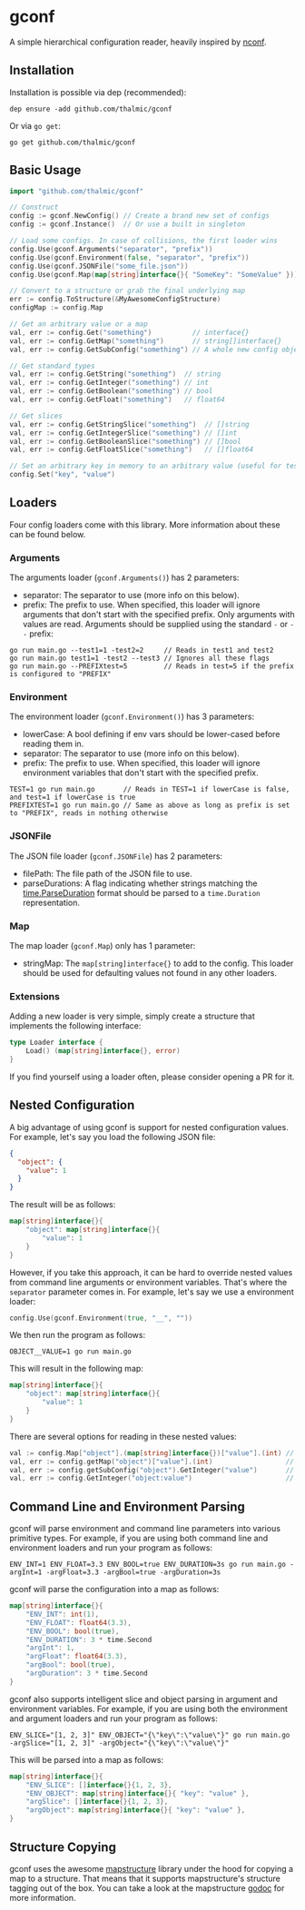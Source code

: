 # gconf
A simple hierarchical configuration reader, heavily inspired by [nconf](https://github.com/indexzero/nconf).

## Installation
Installation is possible via dep (recommended):
```
dep ensure -add github.com/thalmic/gconf
```

Or via `go get`:
```
go get github.com/thalmic/gconf
```

## Basic Usage
```go
import "github.com/thalmic/gconf"

// Construct
config := gconf.NewConfig() // Create a brand new set of configs
config := gconf.Instance()  // Or use a built in singleton

// Load some configs. In case of collisions, the first loader wins
config.Use(gconf.Arguments("separator", "prefix"))                      // From command line arguments
config.Use(gconf.Environment(false, "separator", "prefix"))             // From environment variables
config.Use(gconf.JSONFile("some_file.json"))                            // From a JSON file
config.Use(gconf.Map(map[string]interface{}{ "SomeKey": "SomeValue" })) // From an arbitrary map

// Convert to a structure or grab the final underlying map
err := config.ToStructure(&MyAwesomeConfigStructure)
configMap := config.Map

// Get an arbitrary value or a map
val, err := config.Get("something")          // interface{}
val, err := config.GetMap("something")       // string[]interface{}
val, err := config.GetSubConfig("something") // A whole new config object containing the sub-map

// Get standard types
val, err := config.GetString("something")  // string
val, err := config.GetInteger("something") // int
val, err := config.GetBoolean("something") // bool
val, err := config.GetFloat("something")   // float64

// Get slices
val, err := config.GetStringSlice("something")  // []string
val, err := config.GetIntegerSlice("something") // []int
val, err := config.GetBooleanSlice("something") // []bool
val, err := config.GetFloatSlice("something")   // []float64

// Set an arbitrary key in memory to an arbitrary value (useful for testing)
config.Set("key", "value")
```

## Loaders
Four config loaders come with this library. More information about these can be found below.

### Arguments
The arguments loader (`gconf.Arguments()`) has 2 parameters:
* separator: The separator to use (more info on this below).
* prefix: The prefix to use. When specified, this loader will ignore arguments that don't start with the specified prefix.
Only arguments with values are read. Arguments should be supplied using the standard `-` or `--` prefix:
```
go run main.go --test1=1 -test2=2     // Reads in test1 and test2
go run main.go test1=1 -test2 --test3 // Ignores all these flags
go run main.go --PREFIXtest=5         // Reads in test=5 if the prefix is configured to "PREFIX"
```

### Environment
The environment loader (`gconf.Environment()`) has 3 parameters:
* lowerCase: A bool defining if env vars should be lower-cased before reading them in.
* separator: The separator to use (more info on this below).
* prefix: The prefix to use. When specified, this loader will ignore environment variables that don't start with the specified prefix.
```
TEST=1 go run main.go       // Reads in TEST=1 if lowerCase is false, and test=1 if lowerCase is true
PREFIXTEST=1 go run main.go // Same as above as long as prefix is set to "PREFIX", reads in nothing otherwise
```

### JSONFile
The JSON file loader (`gconf.JSONFile`) has 2 parameters:
* filePath: The file path of the JSON file to use.
* parseDurations: A flag indicating whether strings matching the [time.ParseDuration](https://golang.org/pkg/time/#ParseDuration) format should be parsed to a `time.Duration` representation.

### Map
The map loader (`gconf.Map`) only has 1 parameter:
* stringMap: The `map[string]interface{}` to add to the config.
This loader should be used for defaulting values not found in any other loaders.

### Extensions
Adding a new loader is very simple, simply create a structure that implements the following interface:
```go
type Loader interface {
	Load() (map[string]interface{}, error)
}
```
If you find yourself using a loader often, please consider opening a PR for it.

## Nested Configuration
A big advantage of using gconf is support for nested configuration values. For example, let's say you load the following
JSON file:
```json
{
  "object": {
    "value": 1
  }
}
```

The result will be as follows:
```go
map[string]interface{}{
	"object": map[string]interface{}{
		"value": 1
	}
}
```

However, if you take this approach, it can be hard to override nested values from command line arguments or environment
variables. That's where the `separator` parameter comes in. For example, let's say we use a environment loader:
```go
config.Use(gconf.Environment(true, "__", ""))
```

We then run the program as follows:
```
OBJECT__VALUE=1 go run main.go
```

This will result in the following map:
```go
map[string]interface{}{
	"object": map[string]interface{}{
		"value": 1
	}
}
```

There are several options for reading in these nested values:
```go
val := config.Map["object"].(map[string]interface{})["value"].(int) // The standard way to get from a nested map :(
val, err := config.getMap("object")["value"].(int)                  // A little bit simpler, but still not ideal
val, err := config.getSubConfig("object").GetInteger("value")       // No more casts :)
val, err := config.GetInteger("object:value")                       // Simple and intuitive :D
```

## Command Line and Environment Parsing
gconf will parse environment and command line parameters into various primitive types. For example, if you are using both
command line and environment loaders and run your program as follows:
```
ENV_INT=1 ENV_FLOAT=3.3 ENV_BOOL=true ENV_DURATION=3s go run main.go -argInt=1 -argFloat=3.3 -argBool=true -argDuration=3s
```

gconf will parse the configuration into a map as follows:
```go
map[string]interface{}{
	"ENV_INT": int(1),
	"ENV_FLOAT": float64(3.3),
	"ENV_BOOL": bool(true),
	"ENV_DURATION": 3 * time.Second
	"argInt": 1,
	"argFloat": float64(3.3),
	"argBool": bool(true),
	"argDuration": 3 * time.Second
}
```

gconf also supports intelligent slice and object parsing in argument and environment variables. For example, if you are
using both the environment and argument loaders and run your program as follows:
```
ENV_SLICE="[1, 2, 3]" ENV_OBJECT="{\"key\":\"value\"}" go run main.go -argSlice="[1, 2, 3]" -argObject="{\"key\":\"value\"}"
```

This will be parsed into a map as follows:
```go
map[string]interface{}{
	"ENV_SLICE": []interface{}{1, 2, 3},
	"ENV_OBJECT": map[string]interface{}{ "key": "value" },
	"argSlice": []interface{}{1, 2, 3},
	"argObject": map[string]interface{}{ "key": "value" },
}
```

## Structure Copying
gconf uses the awesome [mapstructure](https://github.com/mitchellh/mapstructure) library under the hood for copying a 
map to a structure. That means that it supports mapstructure's structure tagging out of the box. You can take a look at 
the mapstructure [godoc](https://godoc.org/github.com/mitchellh/mapstructure#Decode) for more information.
